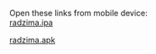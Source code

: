 Open these links from mobile device:<br>
[radzima.ipa](https://app.bitrise.io/app/dad7735308af242c/installable-artifacts/b07e01399abad031/public-install-page/3bac43751cff6be74a9b66867bf9e823)

[radzima.apk](https://app.bitrise.io/app/dad7735308af242c/installable-artifacts/5a5c6b2157b57a26/public-install-page/eea8fd724c145fb3079741f8ed514dc0)


